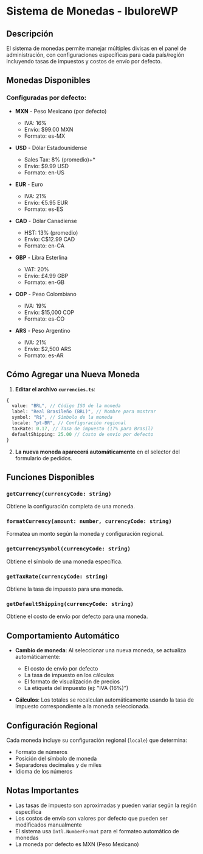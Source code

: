 # Sistema de Monedas - IbuloreWP

## Descripción
El sistema de monedas permite manejar múltiples divisas en el panel de administración, con configuraciones específicas para cada país/región incluyendo tasas de impuestos y costos de envío por defecto.

## Monedas Disponibles

### Configuradas por defecto:
- **MXN** - Peso Mexicano (por defecto)
  - IVA: 16%
  - Envío: $99.00 MXN
  - Formato: es-MX

- **USD** - Dólar Estadounidense
  - Sales Tax: 8% (promedio)+*
  - Envío: $9.99 USD
  - Formato: en-US

- **EUR** - Euro
  - IVA: 21%
  - Envío: €5.95 EUR
  - Formato: es-ES

- **CAD** - Dólar Canadiense
  - HST: 13% (promedio)
  - Envío: C$12.99 CAD
  - Formato: en-CA

- **GBP** - Libra Esterlina
  - VAT: 20%
  - Envío: £4.99 GBP
  - Formato: en-GB

- **COP** - Peso Colombiano
  - IVA: 19%
  - Envío: $15,000 COP
  - Formato: es-CO

- **ARS** - Peso Argentino
  - IVA: 21%
  - Envío: $2,500 ARS
  - Formato: es-AR

## Cómo Agregar una Nueva Moneda

1. **Editar el archivo `currencies.ts`**:
```typescript
{
  value: "BRL", // Código ISO de la moneda
  label: "Real Brasileño (BRL)", // Nombre para mostrar
  symbol: "R$", // Símbolo de la moneda
  locale: "pt-BR", // Configuración regional
  taxRate: 0.17, // Tasa de impuesto (17% para Brasil)
  defaultShipping: 25.00 // Costo de envío por defecto
}
```

2. **La nueva moneda aparecerá automáticamente** en el selector del formulario de pedidos.

## Funciones Disponibles

### `getCurrency(currencyCode: string)`
Obtiene la configuración completa de una moneda.

### `formatCurrency(amount: number, currencyCode: string)`
Formatea un monto según la moneda y configuración regional.

### `getCurrencySymbol(currencyCode: string)`
Obtiene el símbolo de una moneda específica.

### `getTaxRate(currencyCode: string)`
Obtiene la tasa de impuesto para una moneda.

### `getDefaultShipping(currencyCode: string)`
Obtiene el costo de envío por defecto para una moneda.

## Comportamiento Automático

- **Cambio de moneda**: Al seleccionar una nueva moneda, se actualiza automáticamente:
  - El costo de envío por defecto
  - La tasa de impuesto en los cálculos
  - El formato de visualización de precios
  - La etiqueta del impuesto (ej: "IVA (16%)")

- **Cálculos**: Los totales se recalculan automáticamente usando la tasa de impuesto correspondiente a la moneda seleccionada.

## Configuración Regional

Cada moneda incluye su configuración regional (`locale`) que determina:
- Formato de números
- Posición del símbolo de moneda
- Separadores decimales y de miles
- Idioma de los números

## Notas Importantes

- Las tasas de impuesto son aproximadas y pueden variar según la región específica
- Los costos de envío son valores por defecto que pueden ser modificados manualmente
- El sistema usa `Intl.NumberFormat` para el formateo automático de monedas
- La moneda por defecto es MXN (Peso Mexicano) 
